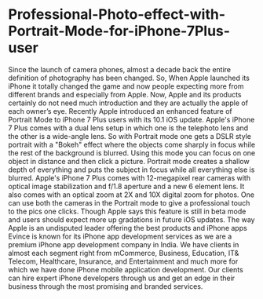 # Professional-Photo-effect-with-Portrait-Mode-for-iPhone-7Plus-user
Since the launch of camera phones, almost a decade back the entire definition of photography has been changed. So, When Apple launched its iPhone it totally changed the game and now people expecting more from different brands and especially from Apple. Now, Apple and its products certainly do not need much introduction and they are actually the apple of each owner’s eye.  Recently Apple introduced an enhanced feature of Portrait Mode to iPhone 7 Plus users with its 10.1 iOS update.  Apple's iPhone 7 Plus comes with a dual lens setup in which one is the telephoto lens and the other is a wide-angle lens. So with Portrait mode one gets a DSLR style portrait with a "Bokeh" effect where the objects come sharply in focus while the rest of the background is blurred. Using this mode you can focus on one object in distance and then click a picture. Portrait mode creates a shallow depth of everything and puts the subject in focus while all everything else is blurred.  Apple's iPhone 7 Plus comes with 12-megapixel rear cameras with optical image stabilization and f/1.8 aperture and a new 6 element lens. It also comes with an optical zoom at 2X and 10X digital zoom for photos. One can use both the cameras in the Portrait mode to give a professional touch to the pics one clicks. Though Apple says this feature is still in beta mode and users should expect more up gradations in future iOS updates. The way Apple is an undisputed leader offering the best products and iPhone apps Evince is known for its iPhone app development services as we are a premium iPhone app development company in India. We have clients in almost each segment right from mCommerce, Business, Education, IT&amp; Telecom, Healthcare, Insurance, and Entertainment and much more for which we have done iPhone mobile application development. Our clients can hire expert iPhone developers through us and get an edge in their business through the most promising and branded services.
